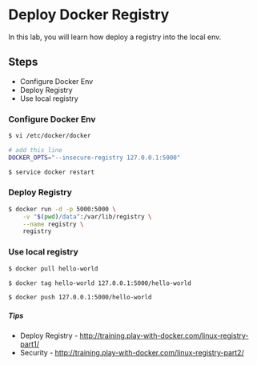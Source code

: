 # Deploy Docker Registry

In this lab, you will learn how deploy a registry into the local env.

## Steps

- Configure Docker Env
- Deploy Registry
- Use local registry

### Configure Docker Env

```sh
$ vi /etc/docker/docker
```

```sh
# add this line
DOCKER_OPTS="--insecure-registry 127.0.0.1:5000"
```

```sh
$ service docker restart
```

### Deploy Registry

```sh
$ docker run -d -p 5000:5000 \
    -v "$(pwd)/data":/var/lib/registry \
    --name registry \
    registry
```

### Use local registry

```sh
$ docker pull hello-world
```

```sh
$ docker tag hello-world 127.0.0.1:5000/hello-world
```

```sh
$ docker push 127.0.0.1:5000/hello-world
```

##### Tips
- Deploy Registry - http://training.play-with-docker.com/linux-registry-part1/
- Security - http://training.play-with-docker.com/linux-registry-part2/
